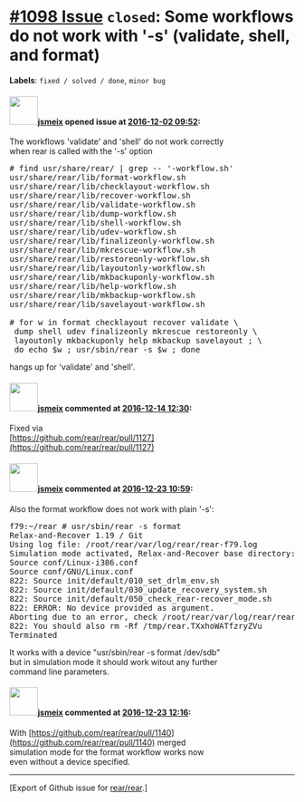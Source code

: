 [\#1098 Issue](https://github.com/rear/rear/issues/1098) `closed`: Some workflows do not work with '-s' (validate, shell, and format)
=====================================================================================================================================

**Labels**: `fixed / solved / done`, `minor bug`

#### <img src="https://avatars.githubusercontent.com/u/1788608?u=925fc54e2ce01551392622446ece427f51e2f0ce&v=4" width="50">[jsmeix](https://github.com/jsmeix) opened issue at [2016-12-02 09:52](https://github.com/rear/rear/issues/1098):

The workflows 'validate' and 'shell' do not work correctly  
when rear is called with the '-s' option

<pre>
# find usr/share/rear/ | grep -- '-workflow.sh'
usr/share/rear/lib/format-workflow.sh
usr/share/rear/lib/checklayout-workflow.sh
usr/share/rear/lib/recover-workflow.sh
usr/share/rear/lib/validate-workflow.sh
usr/share/rear/lib/dump-workflow.sh
usr/share/rear/lib/shell-workflow.sh
usr/share/rear/lib/udev-workflow.sh
usr/share/rear/lib/finalizeonly-workflow.sh
usr/share/rear/lib/mkrescue-workflow.sh
usr/share/rear/lib/restoreonly-workflow.sh
usr/share/rear/lib/layoutonly-workflow.sh
usr/share/rear/lib/mkbackuponly-workflow.sh
usr/share/rear/lib/help-workflow.sh
usr/share/rear/lib/mkbackup-workflow.sh
usr/share/rear/lib/savelayout-workflow.sh

# for w in format checklayout recover validate \
 dump shell udev finalizeonly mkrescue restoreonly \
 layoutonly mkbackuponly help mkbackup savelayout ; \
 do echo $w ; usr/sbin/rear -s $w ; done
</pre>

hangs up for 'validate' and 'shell'.

#### <img src="https://avatars.githubusercontent.com/u/1788608?u=925fc54e2ce01551392622446ece427f51e2f0ce&v=4" width="50">[jsmeix](https://github.com/jsmeix) commented at [2016-12-14 12:30](https://github.com/rear/rear/issues/1098#issuecomment-267022114):

Fixed via  
[https://github.com/rear/rear/pull/1127](https://github.com/rear/rear/pull/1127)

#### <img src="https://avatars.githubusercontent.com/u/1788608?u=925fc54e2ce01551392622446ece427f51e2f0ce&v=4" width="50">[jsmeix](https://github.com/jsmeix) commented at [2016-12-23 10:59](https://github.com/rear/rear/issues/1098#issuecomment-268973536):

Also the format workflow does not work with plain '-s':

<pre>
f79:~/rear # usr/sbin/rear -s format
Relax-and-Recover 1.19 / Git
Using log file: /root/rear/var/log/rear/rear-f79.log
Simulation mode activated, Relax-and-Recover base directory: /root/rear/usr/share/rear
Source conf/Linux-i386.conf
Source conf/GNU/Linux.conf
822: Source init/default/010_set_drlm_env.sh
822: Source init/default/030_update_recovery_system.sh
822: Source init/default/050_check_rear-recover_mode.sh
822: ERROR: No device provided as argument.
Aborting due to an error, check /root/rear/var/log/rear/rear-f79.log for details
822: You should also rm -Rf /tmp/rear.TXxhoWATfzryZVu
Terminated
</pre>

It works with a device "usr/sbin/rear -s format /dev/sdb"  
but in simulation mode it should work witout any further  
command line parameters.

#### <img src="https://avatars.githubusercontent.com/u/1788608?u=925fc54e2ce01551392622446ece427f51e2f0ce&v=4" width="50">[jsmeix](https://github.com/jsmeix) commented at [2016-12-23 12:16](https://github.com/rear/rear/issues/1098#issuecomment-268981886):

With
[https://github.com/rear/rear/pull/1140](https://github.com/rear/rear/pull/1140)
merged  
simulation mode for the format workflow works now  
even without a device specified.

------------------------------------------------------------------------

\[Export of Github issue for
[rear/rear](https://github.com/rear/rear).\]
